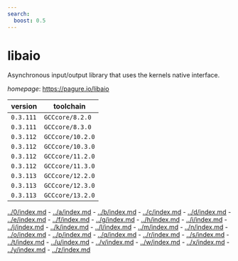 ```yaml
---
search:
  boost: 0.5
---
```

# libaio

Asynchronous input/output library that uses the kernels native interface.

*homepage*: <https://pagure.io/libaio>

version | toolchain
--------|----------
``0.3.111`` | ``GCCcore/8.2.0``
``0.3.111`` | ``GCCcore/8.3.0``
``0.3.112`` | ``GCCcore/10.2.0``
``0.3.112`` | ``GCCcore/10.3.0``
``0.3.112`` | ``GCCcore/11.2.0``
``0.3.112`` | ``GCCcore/11.3.0``
``0.3.113`` | ``GCCcore/12.2.0``
``0.3.113`` | ``GCCcore/12.3.0``
``0.3.113`` | ``GCCcore/13.2.0``

[../0/index.md](0) - [../a/index.md](a) - [../b/index.md](b) - [../c/index.md](c) - [../d/index.md](d) - [../e/index.md](e) - [../f/index.md](f) - [../g/index.md](g) - [../h/index.md](h) - [../i/index.md](i) - [../j/index.md](j) - [../k/index.md](k) - [../l/index.md](l) - [../m/index.md](m) - [../n/index.md](n) - [../o/index.md](o) - [../p/index.md](p) - [../q/index.md](q) - [../r/index.md](r) - [../s/index.md](s) - [../t/index.md](t) - [../u/index.md](u) - [../v/index.md](v) - [../w/index.md](w) - [../x/index.md](x) - [../y/index.md](y) - [../z/index.md](z)

